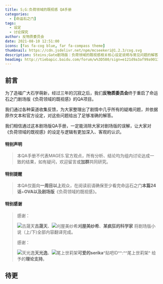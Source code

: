 ```yaml
---
title: S;G:负荷领域的既视感 QA手册
categories:
  - [命运石之门]
tags:
  - 设定
  - 讨论探究
author: 反物质委员会
date: 2021-08-10 12:51:00
icons: [fas fa-cog blue, far fa-compass theme]
thumbnail: https://cdn.jsdelivr.net/npm/mcseekeri@1.2.3/cog.svg
description: Steins;Gate剧场版：负荷领域的既视感相关核心设定说明与常见问题的解答~
headimg: http://tiebapic.baidu.com/forum/w%3D580/sign=e121d9a3af99a9013b355b3e2d940a58/ebe6d536afc37931f444839efcc4b74543a9116b.jpg
---
```

## 前言

为了造福广大石学萌新，经过三年的沉寂之后，我们**反物质委员会**终于重启了命运石之门剧场版《负荷领域的既视感》的QA项目。

我们通过各种渠道收集反馈，为大家整理出了剧情中几乎所有的疑难问题，并依据原作文本和官方设定，对这些问题给出了足够准确的解答。

我们相信通过这本剧场版QA手册，一定能消除大家对剧场版的误解，让大家对《负荷领域的既视感》的设定与逻辑有更加深入、客观的认识。

#### 特别声明

> 本QA手册不代表MAGES.官方观点，所有分析、结论均为组内讨论达成一致的结果，如有疑问，欢迎留言或**加群**共同研究。

#### 特别提醒

> 本QA仅面向**一周目以上**观众，在阅读前请确保至少看完命运石之门**本篇24话**+**OVA以及剧场版**《负荷领域的既视感》。

#### 特别感谢

> 感谢：
>
> ![古晟天](https://cdn.jsdelivr.net/npm/mcseekeri@1.2.7/avatar/古晟天.jpg)**古晟天**、![刈屋美纱希](https://cdn.jsdelivr.net/npm/mcseekeri@1.2.6/avatar/Kariya_Misaki.jpg)**刈屋美纱希**、**某疯狂的科学家** 将剧场版小说（上/下)全部内容翻译完成。
>
> 感谢：
>
> ![天光逸](https://cdn.jsdelivr.net/npm/mcseekeri@1.2.6/avatar/tgy.jpg)**天光逸**、![尾上世莉架](https://cdn.jsdelivr.net/npm/mcseekeri@1.2.6/avatar/serika.jpg)**可爱的serika**^贴吧ID^^:^^尾上世莉架^ 给予的**理论支持**。

## 待更


